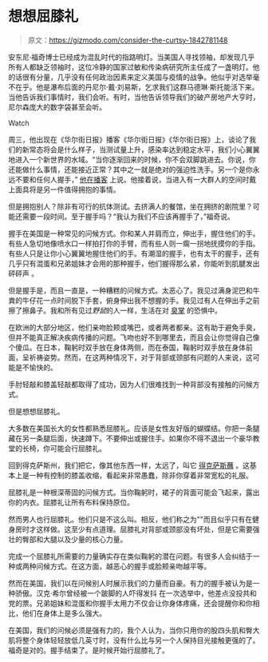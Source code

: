 # 想想屈膝礼

> 原文：<https://gizmodo.com/consider-the-curtsy-1842781148>

安东尼·福奇博士已经成为混乱时代的指路明灯。当美国人寻找领袖，却发现几乎所有人都缺乏领袖时，这位冷静的国家过敏和传染病研究所主任成了一盏明灯。他的话很有分量，几乎没有任何政治因素来定义美国与疫情的战争。他似乎对选举毫不在乎。他是瀑布后面的丹尼尔·戴·刘易斯，乞求我们这群马德琳·斯托能活下来。当他告诉我们事情时，我们会听。有时，当他告诉领导我们的破产房地产大亨时，尼尔森庞大的数字袋甚至会听。

Watch

周三，他出现在《华尔街日报》播客《华尔街日报》《华尔街日报》上，谈论了我们的新常态将会是什么样子，当测试量上升，感染率达到稳定水平，我们小心翼翼地进入一个新世界的水域。“当你逐渐回来的时候，你不会双脚跳进去。你说，你还能做什么事情，还能接近正常？其中之一就是绝对的强迫性洗手。另一个是你永远不要和任何人握手，” [他在播客](https://thehill.com/homenews/administration/491917-fauci-i-dont-think-we-should-shake-hands-ever-again?amp&__twitter_impression=true) 上说。他接着说，当进入有一大群人的空间时戴上面具将是另一件值得拥抱的事情。

但是拥抱别人？除非有可行的抗体测试。去挤满人的餐馆，坐在拥挤的剧院里？可能还需要一段时间。至于握手吗？“我认为我们不应该再握手了，”福奇说。

握手在美国是一种常见的问候方式。你和某人并肩而立，伸出手，握住他们的手。有些人急切地像喷水口一样拍打你的手臂，而有些人则一瘸一拐地抚摸你的手指。有些人只是让你小心翼翼地握住他们的手。有潮湿的握手，也有太干的握手，还有几乎只有混蛋和兄弟姐妹才会用的那种握手，他们握得那么紧，你能听到肌腱发出砰砰声 。

但是握手是，而且一直是，一种糟糕的问候方式。太恶心了。我见过满身泥巴和牛粪的牛仔花一点时间脱下手套，俯身伸出我不想握的手。我见过有人在伸出手之前擦了擦鼻子。我和所有见过*野鼠*的人一样，生活在对 [臭掌](https://www.youtube.com/watch?v=yXr4A0sSDwk) 的恐惧中。

在欧洲的大部分地区，他们亲吻脸颊或嘴巴，或者两者都亲。这有助于避免手臭，但并不能真正解决疾病传播的问题。飞吻也好不到哪里去，而且会让你觉得自己像个傻瓜。在日本，鞠躬时双手放在身体两侧，而在泰国，鞠躬时双手放在身体前面，呈祈祷姿势。然而，在这两种情况下，对于背部或颈部有问题的人来说，这可能是不愉快的。

手肘轻敲和膝盖轻敲都取得了成功，因为人们很难找到一种背部没有接触的问候方式。

但是想想屈膝礼。

大多数在美国长大的女性都熟悉屈膝礼。应该是女性友好版的蝴蝶结。你把一条腿藏在另一条腿后面，快速蹲下。不要伸出或握住手。如果你不得不退出一个豪华教堂的长椅，你可能会行屈膝礼。

回到得克萨斯州，我们把它，像其他东西一样，太远了，叫它 [得克萨斯蘸](https://www.youtube.com/watch?v=IhOiAXwU3ys) 。这基本上是一种有控制的膝盖收缩，看起来非常愚蠢，除非你穿着非常宽松的礼服。

屈膝礼是一种根深蒂固的问候方式。当你鞠躬时，裙子的背面可能会飞起来，露出你的内衣。屈膝礼让所有布料保持原位。

然而男人也行屈膝礼。他们只是不这么叫。相反，他们称之为""而且似乎只有在健身房时才这样做。这至少有点道理。屈膝礼对背部或颈部没有坏处，但是它需要强壮的臀部和大腿以及少量的核心力量。

完成一个屈膝礼所需要的力量确实存在类似鞠躬的潜在问题。有很多人会纠结于一种或两种问候方式。在这方面，越恶心的握手或脸颊亲吻越平等。

然而在美国，我们以在问候别人时展示我们的力量而自豪。有力的握手被认为是一种骄傲。汉克·希尔曾经被一个跛脚的人吓得发抖 在一次选举中，他差点没投共和党的票。兄弟姐妹和混蛋和你握手太用力不仅会让你身体疼痛，还会提醒你和你相比，他们在身体上是多么强大。

在美国，我们的问候必须是强有力的，我个人认为，当你只用你的股四头肌和臀大肌将整个身体轻轻放低几英寸时，没有什么比与另一个人保持目光接触更强的了。福奇是对的。握手结束了。是时候开始行屈膝礼了。